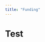 ```yaml
---
title: "Funding"
---
```


<!-- Tools -->
<column class="spacer-s">

<block>

# Test

</block>

</column>









<column class="spacer-s">

<ecosystem-funding-app-verticals>

</ecosystem-funding-app-verticals>

</column>









<column class="spacer-s">

<ecosystem-funding-contributors>

</ecosystem-funding-contributors>

</column>
